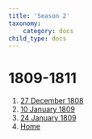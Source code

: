 ```yaml
---
title: 'Season 2'
taxonomy:
    category: docs
child_type: docs
---
```


# 1809-1811

1. [27 December 1808](meeting-01)
2. [10 January 1809](meeting-02)
3. [24 January 1809](meeting-03)
4. [Home](../home)